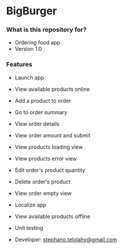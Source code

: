 # BigBurger #

### What is this repository for? ###

* Ordering food app
* Version 1.0

### Features ###

* Launch app
* View available products online
* Add a product to order
* Go to order summary
* View order details
* View order amount and submit

* View products loading view
* View products error view
* Edit order's product quantity
* Delete order's product
* View order empty view
* Localize app

* View available products offline
* Unit testing

* Developer: stephano.telolahy@gmail.com